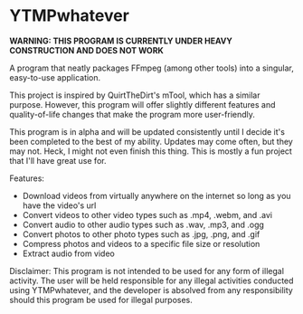 # YTMPwhatever
**WARNING: THIS PROGRAM IS CURRENTLY UNDER HEAVY CONSTRUCTION AND DOES NOT WORK**

A program that neatly packages FFmpeg (among other tools) into a singular, easy-to-use application.

This project is inspired by QuirtTheDirt's mTool, which has a similar purpose. However, this program will offer slightly different features and quality-of-life changes that make the program more user-friendly.

This program is in alpha and will be updated consistently until I decide it's been completed to the best of my ability. Updates may come often, but they may not. Heck, I might not even finish this thing. This is mostly a fun project that I'll have great use for.

Features:
  - Download videos from virtually anywhere on the internet so long as you have the video's url
  - Convert videos to other video types such as .mp4, .webm, and .avi
  - Convert audio to other audio types such as .wav, .mp3, and .ogg
  - Convert photos to other photo types such as .jpg, .png, and .gif
  - Compress photos and videos to a specific file size or resolution
  - Extract audio from video

Disclaimer: This program is not intended to be used for any form of illegal activity. The user will be held responsible for any illegal activities conducted using YTMPwhatever, and the developer is absolved from any responsibility should this program be used for illegal purposes.
